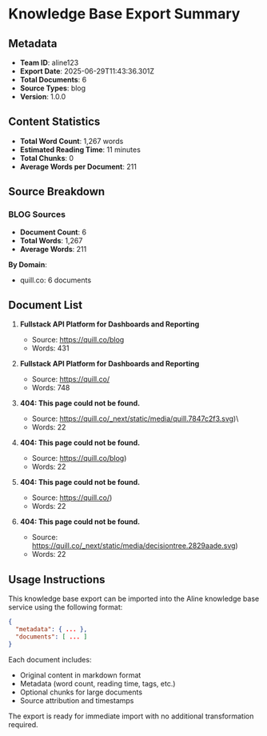 # Knowledge Base Export Summary

## Metadata
- **Team ID**: aline123
- **Export Date**: 2025-06-29T11:43:36.301Z
- **Total Documents**: 6
- **Source Types**: blog
- **Version**: 1.0.0

## Content Statistics
- **Total Word Count**: 1,267 words
- **Estimated Reading Time**: 11 minutes
- **Total Chunks**: 0
- **Average Words per Document**: 211

## Source Breakdown

### BLOG Sources
- **Document Count**: 6
- **Total Words**: 1,267
- **Average Words**: 211

**By Domain**:
- quill.co: 6 documents

## Document List
1. **Fullstack API Platform for Dashboards and Reporting**
   - Source: https://quill.co/blog
   - Words: 431

2. **Fullstack API Platform for Dashboards and Reporting**
   - Source: https://quill.co/
   - Words: 748

3. **404: This page could not be found.**
   - Source: https://quill.co/_next/static/media/quill.7847c2f3.svg)\
   - Words: 22

4. **404: This page could not be found.**
   - Source: https://quill.co/blog)
   - Words: 22

5. **404: This page could not be found.**
   - Source: https://quill.co/)
   - Words: 22

6. **404: This page could not be found.**
   - Source: https://quill.co/_next/static/media/decisiontree.2829aade.svg)
   - Words: 22

## Usage Instructions

This knowledge base export can be imported into the Aline knowledge base service using the following format:

```json
{
  "metadata": { ... },
  "documents": [ ... ]
}
```

Each document includes:
- Original content in markdown format
- Metadata (word count, reading time, tags, etc.)
- Optional chunks for large documents
- Source attribution and timestamps

The export is ready for immediate import with no additional transformation required.
